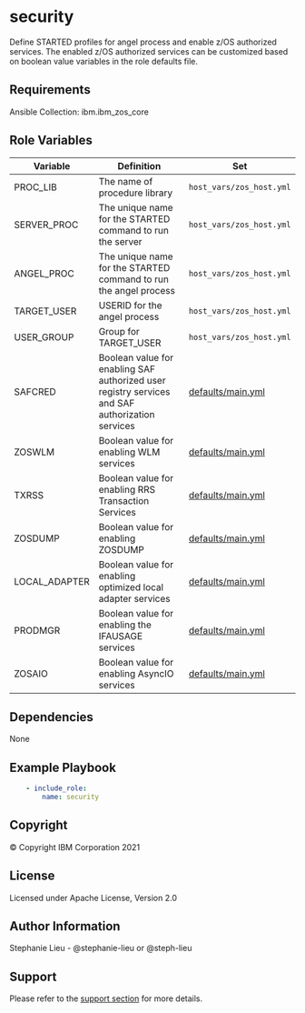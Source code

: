 security
=========

Define STARTED profiles for angel process and enable z/OS authorized services. The enabled z/OS authorized services can be customized based on boolean value variables in the role defaults file.

Requirements
------------

Ansible Collection: ibm.ibm_zos_core

Role Variables
--------------

| Variable      | Definition                             | Set                                              |
| ------------- | ---------------------------------------|--------------------------------------------------|
| PROC_LIB      | The name of procedure library | `host_vars/zos_host.yml`                         |
| SERVER_PROC   | The unique name for the STARTED command to run the server | `host_vars/zos_host.yml`        |
| ANGEL_PROC    | The unique name for the STARTED command to run the angel process | `host_vars/zos_host.yml` | 
| TARGET_USER   | USERID for the angel process | `host_vars/zos_host.yml` | 
| USER_GROUP    | Group for TARGET_USER | `host_vars/zos_host.yml` | 
| SAFCRED       | Boolean value for enabling SAF authorized user registry services and SAF authorization services | [defaults/main.yml](defaults/main.yml)| 
| ZOSWLM        | Boolean value for enabling WLM services | [defaults/main.yml](defaults/main.yml)| 
| TXRSS         | Boolean value for enabling  RRS Transaction Services | [defaults/main.yml](defaults/main.yml)| 
| ZOSDUMP       | Boolean value for enabling ZOSDUMP | [defaults/main.yml](defaults/main.yml)| 
| LOCAL_ADAPTER | Boolean value for enabling optimized local adapter services | [defaults/main.yml](defaults/main.yml)| 
| PRODMGR       | Boolean value for enabling the IFAUSAGE services | [defaults/main.yml](defaults/main.yml)| 
| ZOSAIO        | Boolean value for enabling AsyncIO services | [defaults/main.yml](defaults/main.yml)| 

Dependencies
------------

None 

Example Playbook
----------------
```yaml
    - include_role:
        name: security
```

Copyright
---------

© Copyright IBM Corporation 2021

License
-------

Licensed under Apache License, Version 2.0

Author Information
------------------

Stephanie Lieu - @stephanie-lieu or @steph-lieu

Support
-------

Please refer to the [support section](https://github.com/IBM/z_ansible_collections_samples/blob/master/README.md#support) for more details.
